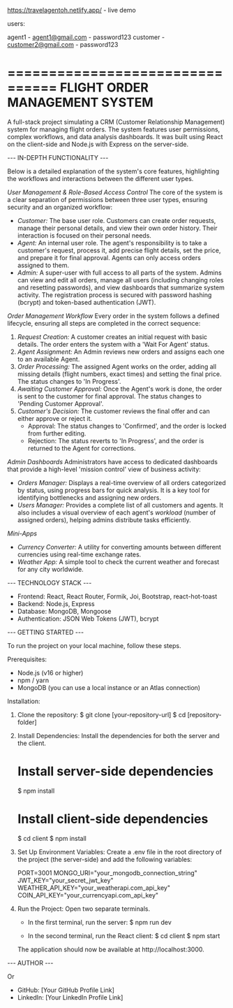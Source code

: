 https://travelagentoh.netlify.app/ - live demo

users:

  agent1 - agent1@gmail.com - password123
  customer - customer2@gmail.com - password123


================================
FLIGHT ORDER MANAGEMENT SYSTEM
================================

A full-stack project simulating a CRM (Customer Relationship Management) system for managing flight orders. The system features user permissions, complex workflows, and data analysis dashboards. It was built using React on the client-side and Node.js with Express on the server-side.

--- IN-DEPTH FUNCTIONALITY ---

Below is a detailed explanation of the system's core features, highlighting the workflows and interactions between the different user types.

_User Management & Role-Based Access Control_
The core of the system is a clear separation of permissions between three user types, ensuring security and an organized workflow:

- _Customer:_ The base user role. Customers can create order requests, manage their personal details, and view their own order history. Their interaction is focused on their personal needs.
- _Agent:_ An internal user role. The agent's responsibility is to take a customer's request, process it, add precise flight details, set the price, and prepare it for final approval. Agents can only access orders assigned to them.
- _Admin:_ A super-user with full access to all parts of the system. Admins can view and edit all orders, manage all users (including changing roles and resetting passwords), and view dashboards that summarize system activity.
  The registration process is secured with password hashing (bcrypt) and token-based authentication (JWT).

_Order Management Workflow_
Every order in the system follows a defined lifecycle, ensuring all steps are completed in the correct sequence:

1. _Request Creation:_ A customer creates an initial request with basic details. The order enters the system with a 'Wait For Agent' status.
2. _Agent Assignment:_ An Admin reviews new orders and assigns each one to an available Agent.
3. _Order Processing:_ The assigned Agent works on the order, adding all missing details (flight numbers, exact times) and setting the final price. The status changes to 'In Progress'.
4. _Awaiting Customer Approval:_ Once the Agent's work is done, the order is sent to the customer for final approval. The status changes to 'Pending Customer Approval'.
5. _Customer's Decision:_ The customer reviews the final offer and can either approve or reject it.
   - Approval: The status changes to 'Confirmed', and the order is locked from further editing.
   - Rejection: The status reverts to 'In Progress', and the order is returned to the Agent for corrections.

_Admin Dashboards_
Administrators have access to dedicated dashboards that provide a high-level 'mission control' view of business activity:

- _Orders Manager:_ Displays a real-time overview of all orders categorized by status, using progress bars for quick analysis. It is a key tool for identifying bottlenecks and assigning new orders.
- _Users Manager:_ Provides a complete list of all customers and agents. It also includes a visual overview of each agent's _workload_ (number of assigned orders), helping admins distribute tasks efficiently.

_Mini-Apps_

- _Currency Converter:_ A utility for converting amounts between different currencies using real-time exchange rates.
- _Weather App:_ A simple tool to check the current weather and forecast for any city worldwide.

--- TECHNOLOGY STACK ---

- Frontend: React, React Router, Formik, Joi, Bootstrap, react-hot-toast
- Backend: Node.js, Express
- Database: MongoDB, Mongoose
- Authentication: JSON Web Tokens (JWT), bcrypt

--- GETTING STARTED ---

To run the project on your local machine, follow these steps.

Prerequisites:

- Node.js (v16 or higher)
- npm / yarn
- MongoDB (you can use a local instance or an Atlas connection)

Installation:

1. Clone the repository:
   $ git clone [your-repository-url]
   $ cd [repository-folder]

2. Install Dependencies:
   Install the dependencies for both the server and the client.

   # Install server-side dependencies

   $ npm install

   # Install client-side dependencies

   $ cd client
   $ npm install

3. Set Up Environment Variables:
   Create a .env file in the root directory of the project (the server-side) and add the following variables:

   PORT=3001
   MONGO_URI="your_mongodb_connection_string"
   JWT_KEY="your_secret_jwt_key"
   WEATHER_API_KEY="your_weatherapi.com_api_key"
   COIN_API_KEY="your_currencyapi.com_api_key"

4. Run the Project:
   Open two separate terminals.

   - In the first terminal, run the server:
     $ npm run dev

   - In the second terminal, run the React client:
     $ cd client
     $ npm start

   The application should now be available at http://localhost:3000.

--- AUTHOR ---

Or

- GitHub: [Your GitHub Profile Link]
- LinkedIn: [Your LinkedIn Profile Link]
